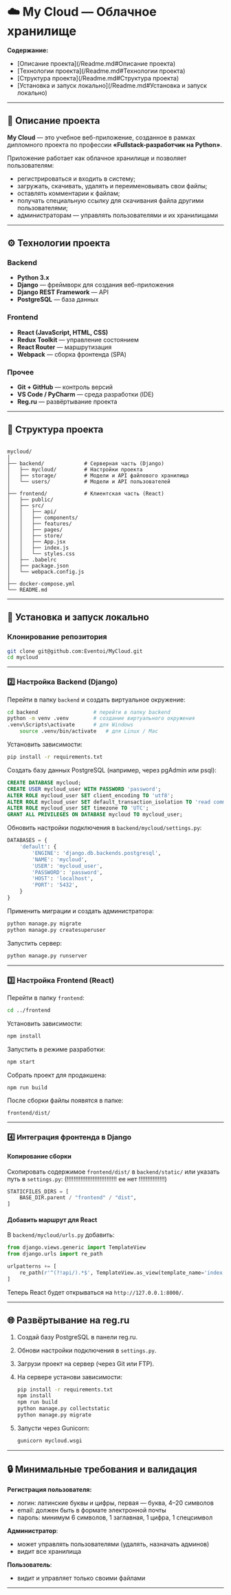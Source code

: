 # ☁️ My Cloud — Облачное хранилище

**Содержание:**
* [Описание проекта](/Readme.md#Описание проекта)
* [Технологии проекта](/Readme.md#Технологии проекта)
* [Структура проекта](/Readme.md#Структура проекта)
* [Установка и запуск локально](/Readme.md#Установка и запуск локально)

---

## 📘 Описание проекта

**My Cloud** — это учебное веб-приложение, созданное в рамках дипломного проекта по профессии **«Fullstack-разработчик на Python»**.

Приложение работает как облачное хранилище и позволяет пользователям:
- регистрироваться и входить в систему;
- загружать, скачивать, удалять и переименовывать свои файлы;
- оставлять комментарии к файлам;
- получать специальную ссылку для скачивания файла другими пользователями;
- администраторам — управлять пользователями и их хранилищами

---

## ⚙️ Технологии проекта

### Backend
- **Python 3.x**
- **Django** — фреймворк для создания веб-приложения
- **Django REST Framework** — API
- **PostgreSQL** — база данных

### Frontend
- **React (JavaScript, HTML, CSS)**
- **Redux Toolkit** — управление состоянием
- **React Router** — маршрутизация
- **Webpack** — сборка фронтенда (SPA)

### Прочее
- **Git + GitHub** — контроль версий
- **VS Code / PyCharm** — среда разработки (IDE)
- **Reg.ru** — развёртывание проекта

---

## 📁 Структура проекта

```

mycloud/
│
├── backend/             # Серверная часть (Django)
│   ├── mycloud/         # Настройки проекта
│   ├── storage/         # Модели и API файлового хранилища
│   └── users/           # Модели и API пользователей
│
├── frontend/            # Клиентская часть (React)
│   ├── public/
│   ├── src/
│   │   ├── api/
│   │   ├── components/
│   │   ├── features/
│   │   ├── pages/
│   │   ├── store/
│   │   ├── App.jsx
│   │   ├── index.js
│   │   └── styles.css
│   ├── .babelrc
│   ├── package.json
│   └── webpack.config.js
│
├── docker-compose.yml
└── README.md

````

---

## 🚀 Установка и запуск локально

### Клонирование репозитория
```bash
git clone git@github.com:Eventoi/MyCloud.git
cd mycloud
````

---










### 2️⃣ Настройка Backend (Django)

Перейти в папку `backend` и создать виртуальное окружение:

```bash
cd backend					# перейти в папку backend
python -m venv .venv		# создание виртуального окружения
.venv\Scripts\activate		# для Windows
	source .venv/bin/activate	# для Linux / Mac
```

Установить зависимости:

```bash
pip install -r requirements.txt
```












Создать базу данных PostgreSQL (например, через pgAdmin или psql):

```sql
CREATE DATABASE mycloud;
CREATE USER mycloud_user WITH PASSWORD 'password';
ALTER ROLE mycloud_user SET client_encoding TO 'utf8';
ALTER ROLE mycloud_user SET default_transaction_isolation TO 'read committed';
ALTER ROLE mycloud_user SET timezone TO 'UTC';
GRANT ALL PRIVILEGES ON DATABASE mycloud TO mycloud_user;
```

Обновить настройки подключения в `backend/mycloud/settings.py`:

```python
DATABASES = {
    'default': {
        'ENGINE': 'django.db.backends.postgresql',
        'NAME': 'mycloud',
        'USER': 'mycloud_user',
        'PASSWORD': 'password',
        'HOST': 'localhost',
        'PORT': '5432',
    }
}
```

Применить миграции и создать администратора:

```bash
python manage.py migrate
python manage.py createsuperuser
```

Запустить сервер:

```bash
python manage.py runserver
```

---

### 3️⃣ Настройка Frontend (React)

Перейти в папку `frontend`:

```bash
cd ../frontend
```

Установить зависимости:

```bash
npm install
```

Запустить в режиме разработки:

```bash
npm start
```

Собрать проект для продакшена:

```bash
npm run build
```

После сборки файлы появятся в папке:

```
frontend/dist/
```

---

### 4️⃣ Интеграция фронтенда в Django

#### Копирование сборки

Скопировать содержимое `frontend/dist/` в `backend/static/` или указать путь в `settings.py`:  (!!!!!!!!!!!!!!!!!!!!!!!!!!!!! ее нет !!!!!!!!!!!!!!!)

```python
STATICFILES_DIRS = [
    BASE_DIR.parent / "frontend" / "dist",
]
```

#### Добавить маршрут для React

В `backend/mycloud/urls.py` добавить:

```python
from django.views.generic import TemplateView
from django.urls import re_path

urlpatterns += [
    re_path(r'^(?!api/).*$', TemplateView.as_view(template_name='index.html')),
]
```

Теперь React будет открываться на `http://127.0.0.1:8000/`.

---

## 🌐 Развёртывание на reg.ru

1. Создай базу PostgreSQL в панели reg.ru.
2. Обнови настройки подключения в `settings.py`.
3. Загрузи проект на сервер (через Git или FTP).
4. На сервере установи зависимости:

   ```bash
   pip install -r requirements.txt
   npm install
   npm run build
   python manage.py collectstatic
   python manage.py migrate
   ```
5. Запусти через Gunicorn:

   ```bash
   gunicorn mycloud.wsgi
   ```

---

## 🔒 Минимальные требования и валидация

**Регистрация пользователя:**

* логин: латинские буквы и цифры, первая — буква, 4–20 символов
* email: должен быть в формате электронной почты
* пароль: минимум 6 символов, 1 заглавная, 1 цифра, 1 спецсимвол

**Администратор**:

* может управлять пользователями (удалять, назначать админов)
* видит все хранилища

**Пользователь**:

* видит и управляет только своими файлами

---